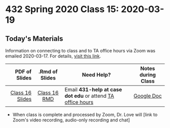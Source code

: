 # 432 Spring 2020 Class 15: 2020-03-19

## Today's Materials

Information on connecting to class and to TA office hours via Zoom was emailed 2020-03-17. For details, [visit this link](https://github.com/THOMASELOVE/2020-432/blob/master/zoom.md).

PDF of Slides | .Rmd of Slides | Need Help? | Notes during Class
------------: | :------------------: | --------------------------- | :------------------------:
[Class 16 Slides](https://github.com/THOMASELOVE/2020-432/blob/master/classes/class16/432_2020_slides16.pdf) | [Class 16 RMD](https://github.com/THOMASELOVE/2020-432/blob/master/classes/class16/432_2020_slides16.Rmd) | Email **431-help at case dot edu** or attend [TA office hours](https://github.com/THOMASELOVE/2020-432/blob/master/calendar.md#ta-office-hours) | [Google Doc](https://docs.google.com/document/d/1VpnXK654mVLJKMnbxMyhvLSEaOwyZhO2itaMf1a3N4U/edit?usp=sharing)

- When class is complete and processed by Zoom, Dr. Love will [link to Zoom's video recording, audio-only recording and chat]



